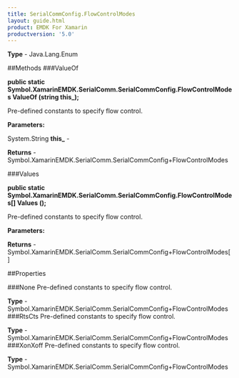 ```yaml
---
title: SerialCommConfig.FlowControlModes
layout: guide.html
product: EMDK For Xamarin 
productversion: '5.0' 
---
```


    

**Type** - Java.Lang.Enum

##Methods
###ValueOf

**public static Symbol.XamarinEMDK.SerialComm.SerialCommConfig.FlowControlModes ValueOf (string this_);**

Pre-defined constants to specify flow control.

**Parameters:**

System.String **this_**  - 
        

**Returns** - Symbol.XamarinEMDK.SerialComm.SerialCommConfig+FlowControlModes

###Values

**public static Symbol.XamarinEMDK.SerialComm.SerialCommConfig.FlowControlModes[] Values ();**

Pre-defined constants to specify flow control.

**Parameters:**

**Returns** - Symbol.XamarinEMDK.SerialComm.SerialCommConfig+FlowControlModes[]

##Properties

###None
Pre-defined constants to specify flow control.

**Type** - Symbol.XamarinEMDK.SerialComm.SerialCommConfig+FlowControlModes
###RtsCts
Pre-defined constants to specify flow control.

**Type** - Symbol.XamarinEMDK.SerialComm.SerialCommConfig+FlowControlModes
###XonXoff
Pre-defined constants to specify flow control.

**Type** - Symbol.XamarinEMDK.SerialComm.SerialCommConfig+FlowControlModes
